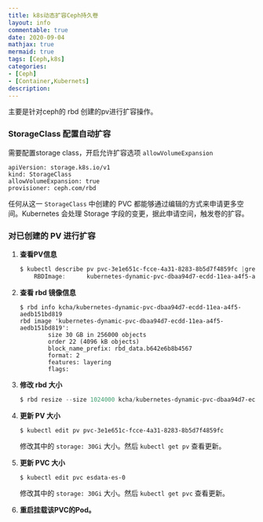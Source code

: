 ```yaml
---
title: k8s动态扩容Ceph持久卷 
layout: info
commentable: true
date: 2020-09-04
mathjax: true
mermaid: true
tags: [Ceph,k8s]
categories: 
- [Ceph]
- [Container,Kubernets]
description: 
---
```


主要是针对ceph的 rbd 创建的pv进行扩容操作。

### StorageClass 配置自动扩容

需要配置storage class，开启允许扩容选项 `allowVolumeExpansion`

```
apiVersion: storage.k8s.io/v1
kind: StorageClass
allowVolumeExpansion: true
provisioner: ceph.com/rbd
```

任何从这一 `StorageClass` 中创建的 PVC 都能够通过编辑的方式来申请更多空间。Kubernetes 会处理 Storage 字段的变更，据此申请空间，触发卷的扩容。

<!--more-->

### 对已创建的 PV 进行扩容

1. **查看PV信息**

   ```powershell
   $ kubectl describe pv pvc-3e1e651c-fcce-4a31-8283-8b5d7f4859fc |grep Image
       RBDImage:      kubernetes-dynamic-pvc-dbaa94d7-ecdd-11ea-a4f5-aedb151bd819
   ```

2. **查看 rbd 镜像信息**

   ```shell
   $ rbd info kcha/kubernetes-dynamic-pvc-dbaa94d7-ecdd-11ea-a4f5-aedb151bd819
   rbd image 'kubernetes-dynamic-pvc-dbaa94d7-ecdd-11ea-a4f5-aedb151bd819':
           size 30 GB in 256000 objects
           order 22 (4096 kB objects)
           block_name_prefix: rbd_data.b642e6b8b4567
           format: 2
           features: layering
           flags:
   ```

3. **修改 rbd 大小**

   ```powershell
   $ rbd resize --size 1024000 kcha/kubernetes-dynamic-pvc-dbaa94d7-ecdd-11ea-a4f5-aedb151bd819
   ```

4. **更新 PV 大小**

   ```
   $ kubectl edit pv pvc-3e1e651c-fcce-4a31-8283-8b5d7f4859fc
   ```
   修改其中的 `storage: 30Gi` 大小。然后 `kubectl get pv` 查看更新。

5. **更新 PVC 大小**

   ```powershell
   $ kubectl edit pvc esdata-es-0
   ```

   修改其中的 `storage: 30Gi` 大小。然后 `kubectl get pvc` 查看更新。
   
6. **重启挂载该PVC的Pod。**

### 